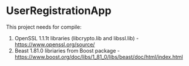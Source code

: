 # UserRegistrationApp
This project needs for compile:
 1) OpenSSL 1.1.1t libraries (libcrypto.lib and libssl.lib) - https://www.openssl.org/source/
 2) Beast 1.81.0 libriaries from Boost package - https://www.boost.org/doc/libs/1_81_0/libs/beast/doc/html/index.html
